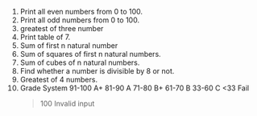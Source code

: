 1. Print all even numbers from 0 to 100.
2. Print all odd numbers from 0 to 100.
3. greatest of three number
4. Print table of 7.
5. Sum of first n natural number
6. Sum of squares of first n natural numbers.
7. Sum of cubes of n natural numbers.
8. Find whether a number is divisible by 8 or not.
9. Greatest of 4 numbers.
10. Grade System 
    91-100 A+
    81-90 A
    71-80 B+
    61-70 B
    33-60 C
    <33  Fail
    >100  Invalid input
    